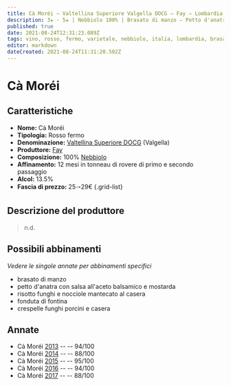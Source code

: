 ```yaml
---
title: Cà Moréi – Valtellina Superiore Valgella DOCG – Fay – Lombardia (IT) – 25🠒29€
description: 3★ - 5★ | Nebbiolo 100% | Brasato di manzo – Petto d'anatra con salsa all'aceto balsamico e mostarda – Risotto funghi e nocciole mantecato al casera – Fonduta di fontina – Crespelle funghi porcini e casera
published: true
date: 2021-08-24T12:31:23.089Z
tags: vino, rosso, fermo, varietale, nebbiolo, italia, lombardia, brasato di manzo, petto d'anatra con salsa all'aceto balsamico e mostarda, risotto funghi e nocciole mantecato al casera, fonduta di fontina, crespelle funghi porcini e casera, 25🠒29€, 5 stelle
editor: markdown
dateCreated: 2021-08-24T11:31:20.502Z
---
```


# Cà Moréi

## Caratteristiche
- **Nome:** Cà Moréi
- **Tipologia:** Rosso fermo
- **Denominazione:** [Valtellina Superiore DOCG](/denominazioni/Italia/Lombardia/DOCG/Valtellina-Superiore) (Valgella)
- **Produttore:** [Fay](/produttori/Italia/Lombardia/Fay) 
- **Composizione:** 100% [Nebbiolo](/vitigni/Italia/bacca-nera/nebbiolo)
- **Affinamento:** 12 mesi in tonneau di rovere di primo e secondo passaggio
- **Alcol:** 13.5%
- **Fascia di prezzo:** 25🠒29€
{.grid-list}

## Descrizione del produttore

> n.d.

## Possibili abbinamenti
*Vedere le singole annate per abbinamenti specifici*

- brasato di manzo
- petto d'anatra con salsa all'aceto balsamico e mostarda
- risotto funghi e nocciole mantecato al casera
- fonduta di fontina
- crespelle funghi porcini e casera

## Annate
- Cà Moréi [2013](/vini/Italia/Lombardia/Fay/Valgella-Ca-Morei/2013) -- <span class="star-5"></span> -- 94/100
- Cà Moréi [2014](/vini/Italia/Lombardia/Fay/Valgella-Ca-Morei/2014) -- <span class="star-3"></span> -- 88/100
- Cà Moréi [2015](/vini/Italia/Lombardia/Fay/Valgella-Ca-Morei/2015) -- <span class="star-5"></span> -- 95/100
- Cà Moréi [2016](/vini/Italia/Lombardia/Fay/Valgella-Ca-Morei/2016) -- <span class="star-5"></span> -- 94/100
- Cà Moréi [2017](/vini/Italia/Lombardia/Fay/Valgella-Ca-Morei/2017) -- <span class="star-3"></span> -- 88/100



